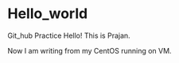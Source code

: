 # Hello_world
Git_hub Practice
Hello! This is Prajan.

Now I am writing from my CentOS running on VM.
